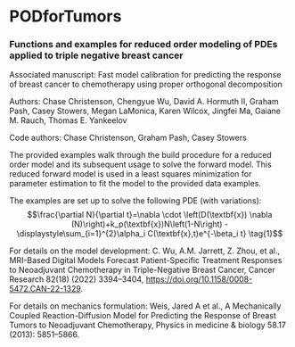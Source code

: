 # PODforTumors
###  Functions and examples for reduced order modeling of PDEs applied to triple negative breast cancer
Associated manuscript: Fast model calibration for predicting the response of breast cancer to chemotherapy using proper orthogonal decomposition

Authors: Chase Christenson, Chengyue Wu, David A. Hormuth II, Graham Pash, Casey Stowers, Megan LaMonica, Karen Wilcox, Jingfei Ma, Gaiane M. Rauch, Thomas E. Yankeelov

Code authors: Chase Christenson, Graham Pash, Casey Stowers

The provided examples walk through the build procedure for a reduced order model and its subsequent usage to solve the forward model. This reduced forward model is used in a least squares minimization for parameter estimation to fit the model to the provided data examples.

The examples are set up to solve the following PDE (with variations):
$$\frac{\partial N}{\partial t}=\nabla \cdot \left(D(\textbf{x}) \nabla (N)\right)+k_p(\textbf{x})N\left(1-N\right) - \displaystyle\sum_{i=1}^{2}\alpha_i C(\textbf{x},t)e^{-\beta_i t} \tag{1}$$

For details on the model development:
C. Wu, A.M. Jarrett, Z. Zhou, et al., MRI-Based Digital Models Forecast Patient-Specific Treatment Responses to Neoadjuvant Chemotherapy in Triple-Negative Breast Cancer, Cancer Research 82(18) (2022) 3394–3404, https://doi.org/10.1158/0008-5472.CAN-22-1329.

For details on mechanics formulation:
Weis, Jared A et al., A Mechanically Coupled Reaction-Diffusion Model for Predicting the Response of Breast Tumors to Neoadjuvant Chemotherapy, Physics in medicine & biology 58.17 (2013): 5851–5866.
